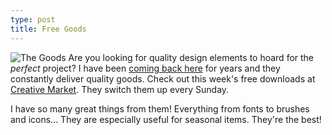 ```yaml
---
type: post
title: Free Goods
---
```

![The Goods](https://github.com/kdawgy/kdawgy.github.io/blob/master/_posts/assets/thegoods.jpg?raw=true)
Are you looking for quality design elements to hoard for the *perfect* project? I have been [coming back here](https://creativemarket.com/free-goods) for years and they constantly deliver quality goods. Check out this week's free downloads at [Creative Market](https://creativemarket.com/free-goods). They switch them up every Sunday. 

I have so many great things from them! Everything from fonts to brushes and icons... They are especially useful for seasonal items.  They're the best! 


